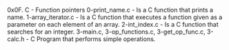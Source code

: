 0x0F. C - Function pointers
0-print_name.c - Is a C function that prints a name.
1-array_iterator.c - Is a C function that executes a function given as a parameter on each element of an array.
2-int_index.c - Is a C function that searches for an integer.
3-main.c, 3-op_functions.c, 3-get_op_func.c, 3-calc.h - C Program that performs simple operations.
